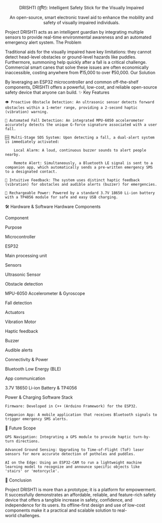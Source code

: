 <div align="center">
DRISHTI (दृष्टि): Intelligent Safety Stick for the Visually Impaired

An open-source, smart electronic travel aid to enhance the mobility and safety of visually impaired individuals.

</div>

Project DRISHTI acts as an intelligent guardian by integrating multiple sensors to provide real-time environmental awareness and an automated emergency alert system.
The Problem

Traditional aids for the visually impaired have key limitations: they cannot detect head-level obstacles or ground-level hazards like puddles. Furthermore, summoning help quickly after a fall is a critical challenge. Commercial smart canes that solve these issues are often economically inaccessible, costing anywhere from ₹15,000 to over ₹50,000.
Our Solution

By leveraging an ESP32 microcontroller and common off-the-shelf components, DRISHTI offers a powerful, low-cost, and reliable open-source safety device that anyone can build.
✨ Key Features

    👁 Proactive Obstacle Detection: An ultrasonic sensor detects forward obstacles within a 1-meter range, providing a 2-second haptic (vibration) warning.

    🤸 Automated Fall Detection: An integrated MPU-6050 accelerometer accurately detects the unique G-force signature associated with a user fall.

    🆘 Multi-Stage SOS System: Upon detecting a fall, a dual-alert system is immediately activated:

        Local Alarm: A loud, continuous buzzer sounds to alert people nearby.

        Remote Alert: Simultaneously, a Bluetooth LE signal is sent to a companion app, which automatically sends a pre-written emergency SMS to a designated contact.

    💬 Intuitive Feedback: The system uses distinct haptic feedback (vibration) for obstacles and audible alerts (buzzer) for emergencies.

    🔋 Rechargeable Power: Powered by a standard 3.7V 18650 Li-ion battery with a TP4056 module for safe and easy USB charging.

🛠 Hardware & Software
Hardware Components

Component
	

Purpose

Microcontroller
	


ESP32
	

Main processing unit

Sensors
	


Ultrasonic Sensor
	

Obstacle detection

MPU-6050 Accelerometer & Gyroscope
	

Fall detection

Actuators
	


Vibration Motor
	

Haptic feedback

Buzzer
	

Audible alerts

Connectivity & Power
	


Bluetooth Low Energy (BLE)
	

App communication

3.7V 18650 Li-ion Battery & TP4056
	

Power & Charging
Software Stack

    Firmware: Developed in C++ (Arduino Framework) for the ESP32.

    Companion App: A mobile application that receives Bluetooth signals to trigger emergency SMS alerts.

🚀 Future Scope

    GPS Navigation: Integrating a GPS module to provide haptic turn-by-turn directions.

    Advanced Ground Sensing: Upgrading to Time-of-Flight (ToF) laser sensors for more accurate detection of potholes and puddles.

    AI on the Edge: Using an ESP32-CAM to run a lightweight machine learning model to recognize and announce specific objects like 'stairs' or 'motorcycle'.

📜 Conclusion

Project DRISHTI is more than a prototype; it is a platform for empowerment. It successfully demonstrates an affordable, reliable, and feature-rich safety device that offers a tangible increase in safety, confidence, and independence for its users. Its offline-first design and use of low-cost components make it a practical and scalable solution to real-world challenges.
